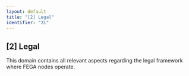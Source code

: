 ```yaml
---
layout: default
title: "[2] Legal"
identifier: "2L"
---
```


## [2] Legal

This domain contains all relevant aspects regarding the legal framework where FEGA nodes operate.
